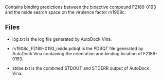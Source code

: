Contains binding predictions between the bioactive compound F2189-0193 and the nside search space on the virulence factor rv1908c.

## Files

- log.txt is the log file generated by AutoDock Vina.

- rv1908c_F2189-0193_nside.pdbqt is the PDBQT file generated by AutoDock Vina containing the orientation and binding location of F2189-0193.

- stdoe.txt is the combined STDOUT and STDERR output of AutoDock Vina.

